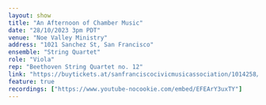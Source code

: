 ```yaml
---
layout: show
title: "An Afternoon of Chamber Music"
date: "28/10/2023 3pm PDT"
venue: "Noe Valley Ministry"
address: "1021 Sanchez St, San Francisco"
ensemble: "String Quartet"
role: "Viola"
rep: "Beethoven String Quartet no. 12"
link: "https://buytickets.at/sanfranciscocivicmusicassociation/1014258/r/website"
feature: true
recordings: ["https://www.youtube-nocookie.com/embed/EFEArY3uxTY"]
---
```

